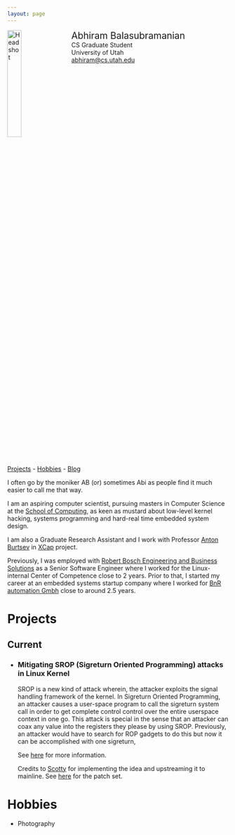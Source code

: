 ```yaml
---
layout: page
---
```


<div style="width: 100%; display: inline-block;">
<img src="{{ site.baseurl }}/public/AB.jpg" alt="Headshot" width="25%" style="float: left;"/>
<div style="float: left; padding-left: 20px;">
<span style="font-size: 150%;">Abhiram Balasubramanian</span><br>
CS Graduate Student<br>
University of Utah<br>
<a href="mailto:abhiram@cs.utah.edu">abhiram@cs.utah.edu</a>
</div>
</div>

<p></p>

[Projects](#projects) -
[Hobbies](#hobbies) -
[Blog](./blog/)

I often go by the moniker AB (or) sometimes Abi as people find it much easier to call me that way.

I am an aspiring computer scientist, pursuing masters in Computer Science at the [School of Computing](www.cs.utah.edu), as keen as mustard about low-level kernel hacking, systems programming and hard-real time embedded system design.

I am also a Graduate Research Assistant and I work with Professor [Anton Burtsev](https://www.cs.utah.edu/~aburtsev) in [XCap](https://flux.utah.edu/project/xcap) project.

Previously, I was employed with [Robert Bosch Engineering and Business Solutions](http://www.bosch-india-software.com/en/homepage/rbei_homepage.html) as a Senior Software Engineer where I worked for the Linux-internal Center of Competence close to 2 years. Prior to that, I started my career at an embedded systems startup company where I worked for [BnR automation Gmbh](http://www.br-automation.com/en-us/perfection-in-automation/) close to around 2.5 years.
 

# <a name="projects"></a> Projects

## Current

 - ### Mitigating SROP (Sigreturn Oriented Programming) attacks in Linux Kernel 
   SROP is a new kind of attack wherein, the attacker exploits the signal handling framework of the kernel. In Sigreturn Oriented Programming, an attacker causes a user-space program to call the sigreturn system call in order to get complete control control over the entire userspace context in one go. This attack is special in the sense that an attacker can coax any value into the registers they please by using SROP. Previously, an attacker would have to search for ROP gadgets to do this but now it can be accomplished with one sigreturn,

   See [here](http://www.cs.vu.nl/~herbertb/papers/srop_sp14.pdf) for more information.
   
   Credits to [Scotty](http://www.eng.utah.edu/~sbauer/) for implementing the idea and upstreaming it to mainline. See [here](https://lkml.org/lkml/2016/2/6/166) for the patch set.


# <a name="activities"></a> Hobbies

 - Photography
